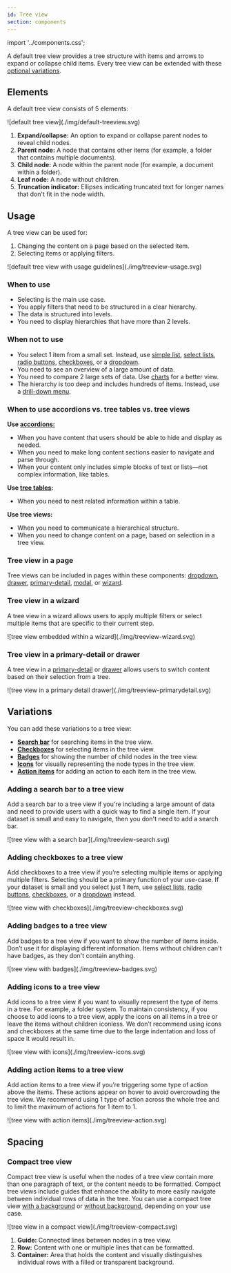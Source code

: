 ```yaml
---
id: Tree view
section: components
---
```


import '../components.css';

A default tree view provides a tree structure with items and arrows to expand or collapse child items. Every tree view can be extended with these [optional variations](#variations).

## Elements

A default tree view consists of 5 elements:

<div class="ws-docs-content-img">![default tree view](./img/default-treeview.svg)</div>

1. **Expand/collapse:** An option to expand or collapse parent nodes to reveal child nodes. 
2. **Parent node:** A node that contains other items (for example, a folder that contains multiple documents).
3. **Child node:** A node within the parent node (for example, a document within a folder).
4. **Leaf node:** A node without children.
5. **Truncation indicator:** Ellipses indicating truncated text for longer names that don't fit in the node width.  

## Usage

A tree view can be used for: 
1. Changing the content on a page based on the selected item. 
2. Selecting items or applying filters. 

<div class="ws-docs-content-img">![default tree view with usage guidelines](./img/treeview-usage.svg)</div>

### When to use
* Selecting is the main use case. 
* You apply filters that need to be structured in a clear hierarchy. 
* The data is structured into levels.
* You need to display hierarchies that have more than 2 levels.

### When not to use
* You select 1 item from a small set. Instead, use [simple list](/components/simple-list), [select lists](/components/menus/select), [radio buttons](/components/forms/radio), [checkboxes](/components/forms/checkbox), or a [dropdown](/components/menus/dropdown).
* You need to see an overview of a large amount of data.
* You need to compare 2 large sets of data. Use [charts](/charts/about-charts) for a better view. 
* The hierarchy is too deep and includes hundreds of items. Instead, use a [drill-down menu](/components/menus/menu#with-drilldown).

### When to use accordions vs. tree tables vs. tree views

**Use [accordions:](/components/accordion)**
- When you have content that users should be able to hide and display as needed.
- When you need to make long content sections easier to navigate and parse through. 
- When your content only includes simple blocks of text or lists&mdash;not complex information, like tables. 

**Use [tree tables](/components/table#tree-table):** 
- When you need to nest related information within a table.

**Use tree views:** 
- When you need to communicate a hierarchical structure.
- When you need to change content on a page, based on selection in a tree view.

### Tree view in a page

Tree views can be included in pages within these components: [dropdown](/components/menus/dropdown), [drawer](/components/drawer), [primary-detail](/patterns/primary-detail), [modal](/components/modal), or [wizard](/components/wizard). 

### Tree view in a wizard
A tree view in a wizard allows users to apply multiple filters or select multiple items that are specific to their current step.

<div class="ws-docs-content-img">![tree view embedded within a wizard](./img/treeview-wizard.svg)</div>

### Tree view in a primary-detail or drawer 
A tree view in a [primary-detail](/patterns/primary-detail) or [drawer](/components/drawer) allows users to switch content based on their selection from a tree. 

<div class="ws-docs-content-img">![tree view in a primary detail drawer](./img/treeview-primarydetail.svg)</div>

## Variations

You can add these variations to a tree view:
* **[Search bar](#adding-a-search-bar-to-a-tree-view)** for searching items in the tree view.
* **[Checkboxes](#adding-checkboxes-to-a-tree-view)** for selecting items in the tree view.
* **[Badges](#adding-badges-to-a-tree-view)** for showing the number of child nodes in the tree view.
* **[Icons](#adding-icons-to-a-tree-view)** for visually representing the node types in the tree view.
* **[Action items](#adding-action-items-to-a-tree-view)** for adding an action to each item in the tree view.

### Adding a search bar to a tree view

Add a search bar to a tree view if you're including a large amount of data and need to provide users with a quick way to find a single item. If your dataset is small and easy to navigate, then you don't need to add a search bar.

<div class="ws-docs-content-img">![tree view with a search bar](./img/treeview-search.svg)</div>

### Adding checkboxes to a tree view

Add checkboxes to a tree view if you’re selecting multiple items or applying multiple filters. Selecting should be a primary function of your use-case. If your dataset is small and you select just 1 item, use [select lists](/components/menus/select), [radio buttons](/components/forms/radio), [checkboxes](/components/forms/checkbox), or a [dropdown](/components/menus/dropdown) instead. 

<div class="ws-docs-content-img">![tree view with checkboxes](./img/treeview-checkboxes.svg)</div>

### Adding badges to a tree view

Add badges to a tree view if you want to show the number of items inside. Don’t use it for displaying different information. Items without children can't have badges, as they don't contain anything.

<div class="ws-docs-content-img">![tree view with badges](./img/treeview-badges.svg)</div>

### Adding icons to a tree view

Add icons to a tree view if you want to visually represent the type of items in a tree. For example, a folder system. To maintain consistency, if you choose to add icons to a tree view, apply the icons on all items in a tree or leave the items without children iconless. We don’t recommend using icons and checkboxes at the same time due to the large indentation and loss of space it would result in. 

<div class="ws-docs-content-img">![tree view with icons](./img/treeview-icons.svg)</div>

### Adding action items to a tree view

Add action items to a tree view if you’re triggering some type of action above the items. These actions appear on hover to avoid overcrowding the tree view. We recommend using 1 type of action across the whole tree and to limit the maximum of actions for 1 item to 1.

<div class="ws-docs-content-img">![tree view with action items](./img/treeview-action.svg)</div>

## Spacing
### Compact tree view
Compact tree view is useful when the nodes of a tree view contain more than one paragraph of text, or the content needs to be formatted. Compact tree views include guides that enhance the ability to more easily navigate between individual rows of data in the tree. You can use a compact tree view [with a background](/components/tree-view#compact) or [without background](/components/tree-view#compact-no-background), depending on your use case. 

<div class="ws-docs-content-img">![tree view in a compact view](./img/treeview-compact.svg)</div>

1. **Guide:** Connected lines between nodes in a tree view. 
2. **Row:** Content with one or multiple lines that can be formatted.
3. **Container:** Area that holds the content and visually distinguishes individual rows with a filled or transparent background.